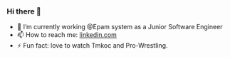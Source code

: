 ### Hi there 👋
- 🔭 I’m currently working @Epam system as a Junior Software Engineer
- 📫 How to reach me: [linkedin.com](https://www.linkedin.com/in/akhil-kumar-singh-a032851a3/)
- ⚡ Fun fact: love to watch Tmkoc and Pro-Wrestling.
<!--
**akhil27styles/akhil27styles** is a ✨ _special_ ✨ repository because its `README.md` (this file) appears on your GitHub profile.

Here are some ideas to get you started:

- 🔭 I’m currently working on my Final Year Project
- 📫 How to reach me: [I'm an inline-style link](https://www.linkedin.com/in/akhil-kumar-singh-a032851a3/)
- ⚡ Fun fact: love to watch Anime and Pro-Wrestling
-->
